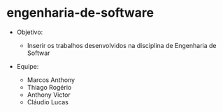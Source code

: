 # engenharia-de-software

- Objetivo:
  - Inserir os trabalhos desenvolvidos na disciplina de Engenharia de Softwar

- Equipe:
  - Marcos Anthony
  - Thiago Rogério
  - Anthony Victor
  - Cláudio Lucas
